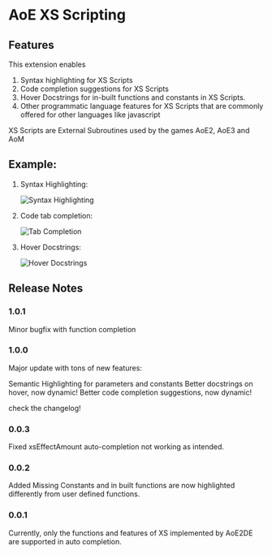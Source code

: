 # AoE XS Scripting

## Features

This extension enables

1. Syntax highlighting for XS Scripts
2. Code completion suggestions for XS Scripts
3. Hover Docstrings for in-built functions and constants in XS Scripts.
4. Other programmatic language features for XS Scripts that are commonly offered for other languages like javascript

XS Scripts are External Subroutines used by the games AoE2, AoE3 and AoM

## Example:

1. Syntax Highlighting:

    ![Syntax Highlighting](https://i.imgur.com/7lLsVZ1.png)

2. Code tab completion:

    ![Tab Completion](https://i.imgur.com/YxtrTOs.png)

3. Hover Docstrings:

    ![Hover Docstrings](https://i.imgur.com/nthb5cX.png)

## Release Notes

### 1.0.1

Minor bugfix with function completion

### 1.0.0

Major update with tons of new features:

Semantic Highlighting for parameters and constants
Better docstrings on hover, now dynamic!
Better code completion suggestions, now dynamic!


check the changelog!

### 0.0.3

Fixed xsEffectAmount auto-completion not working as intended.

### 0.0.2

Added Missing Constants and in built functions are now highlighted differently from user defined functions.

### 0.0.1

Currently, only the functions and features of XS implemented by AoE2DE are supported in auto completion.